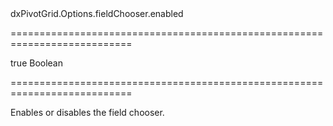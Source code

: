 <!--id-->dxPivotGrid.Options.fieldChooser.enabled<!--/id-->
===========================================================================
<!--default-->true<!--/default-->
<!--type-->Boolean<!--/type-->
===========================================================================

<!--shortDescription-->
Enables or disables the field chooser.
<!--/shortDescription-->

<!--fullDescription-->

<!--/fullDescription-->